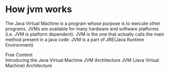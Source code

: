 # How jvm works

The Java Virtual Machine is a program whose purpose is to execute other programs. JVMs are available for many hardware and software platforms (i.e. JVM is platform dependent). JVM is the one that actually calls the main method present in a java code. JVM is a part of JRE(Java Runtime Environment)                                                                                                     

<ResourceGroupTitle>Free Content</ResourceGroupTitle>   
<BadgeLink colorScheme='yellow' badgeText='Read' href='https://www.infoworld.com/article/3272244/what-is-the-jvm-introducing-the-java-virtual-machine.html'>Introducing the Java Virtual Machine</BadgeLink>
<BadgeLink colorScheme='yellow' badgeText='Read' href='https://www.geeksforgeeks.org/jvm-works-jvm-architecture/'>JVM Architecture</BadgeLink>
<BadgeLink colorScheme='yellow' badgeText='Read' href='https://www.javatpoint.com/jvm-java-virtual-machine'>JVM (Java Virtual Machine) Architecture</BadgeLink>